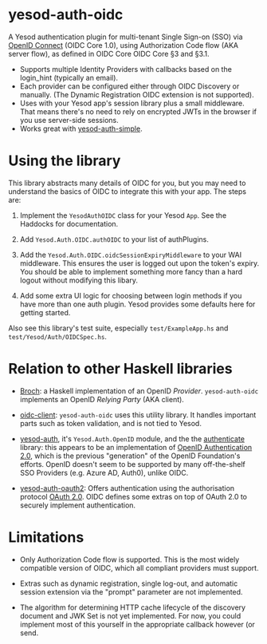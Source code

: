 # yesod-auth-oidc

A Yesod authentication plugin for multi-tenant Single Sign-on (SSO) via [OpenID Connect](https://openid.net/specs/openid-connect-core-1_0.html) (OIDC Core 1.0), using Authorization Code flow (AKA server flow), as defined in OIDC Core OIDC Core §3 and §3.1.

* Supports multiple Identity Providers with callbacks based on the login_hint (typically an email).
* Each provider can be configured either through OIDC Discovery or manually. (The Dynamic Registration OIDC extension is not supported).
* Uses with your Yesod app's session library plus a small middleware. That means there's no need to rely on encrypted JWTs in the browser if you use server-side sessions.
* Works great with [yesod-auth-simple](https://github.com/riskbook/yesod-auth-simple).

# Using the library

This library abstracts many details of OIDC for you, but you may need to understand the basics of OIDC to integrate this with your app. The steps are:

1. Implement the `YesodAuthOIDC` class for your Yesod `App`. See the Haddocks for documentation.

2. Add `Yesod.Auth.OIDC.authOIDC` to your list of authPlugins.

3. Add the `Yesod.Auth.OIDC.oidcSessionExpiryMiddleware` to your WAI middleware. This ensures the user is logged out upon the token's expiry. You should be able to implement something more fancy than a hard logout without modifying this libary.

4. Add some extra UI logic for choosing between login methods if you have more than one auth plugin. Yesod provides some defaults here for getting started.

Also see this library's test suite, especially `test/ExampleApp.hs` and `test/Yesod/Auth/OIDCSpec.hs`.

# Relation to other Haskell libraries

* [Broch](https://github.com/tekul/broch): a Haskell implementation of an OpenID _Provider_. `yesod-auth-oidc` implements an OpenID _Relying Party_ (AKA client).

* [oidc-client](https://hackage.haskell.org/package/oidc-client): `yesod-auth-oidc` uses this utility library. It handles important parts such as token validation, and is not tied to Yesod.

* [yesod-auth](https://hackage.haskell.org/package/yesod-auth), it's `Yesod.Auth.OpenID` module, and the the [authenticate](https://hackage.haskell.org/package/authenticate) library: this appears to be an implementation of [OpenID Authentication 2.0](https://openid.net/specs/openid-authentication-2_0.html), which is the previous "generation" of the OpenID Foundation's efforts. OpenID doesn't seem to be supported by many off-the-shelf SSO Providers (e.g. Azure AD, Auth0), unlike OIDC.

* [yesod-auth-oauth2](https://hackage.haskell.org/package/yesod-auth-oauth2): Offers authentication using the authorisation protocol [OAuth 2.0](https://tools.ietf.org/html/rfc6749). OIDC defines some extras on top of OAuth 2.0 to securely implement authentication.

# Limitations

* Only Authorization Code flow is supported. This is the most widely compatible version of OIDC, which all compliant providers must support.

* Extras such as dynamic registration, single log-out, and automatic session extension via the "prompt" parameter are not implemented.

* The algorithm for determining HTTP cache lifecycle of the discovery document and JWK Set is not yet implemented. For now, you could implement most of this yourself in the appropriate callback however (or send.
